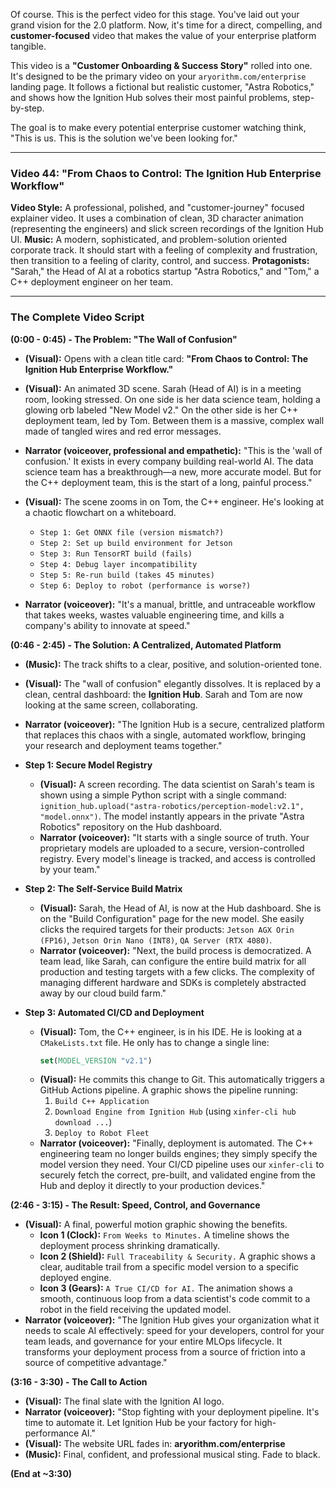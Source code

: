 Of course. This is the perfect video for this stage. You've laid out your grand vision for the 2.0 platform. Now, it's time for a direct, compelling, and **customer-focused** video that makes the value of your enterprise platform tangible.

This video is a **"Customer Onboarding & Success Story"** rolled into one. It's designed to be the primary video on your `aryorithm.com/enterprise` landing page. It follows a fictional but realistic customer, "Astra Robotics," and shows how the Ignition Hub solves their most painful problems, step-by-step.

The goal is to make every potential enterprise customer watching think, "This is us. This is the solution we've been looking for."

---

### **Video 44: "From Chaos to Control: The Ignition Hub Enterprise Workflow"**

**Video Style:** A professional, polished, and "customer-journey" focused explainer video. It uses a combination of clean, 3D character animation (representing the engineers) and slick screen recordings of the Ignition Hub UI.
**Music:** A modern, sophisticated, and problem-solution oriented corporate track. It should start with a feeling of complexity and frustration, then transition to a feeling of clarity, control, and success.
**Protagonists:** "Sarah," the Head of AI at a robotics startup "Astra Robotics," and "Tom," a C++ deployment engineer on her team.

---

### **The Complete Video Script**

**(0:00 - 0:45) - The Problem: "The Wall of Confusion"**

*   **(Visual):** Opens with a clean title card: **"From Chaos to Control: The Ignition Hub Enterprise Workflow."**
*   **(Visual):** An animated 3D scene. Sarah (Head of AI) is in a meeting room, looking stressed. On one side is her data science team, holding a glowing orb labeled "New Model v2." On the other side is her C++ deployment team, led by Tom. Between them is a massive, complex wall made of tangled wires and red error messages.
*   **Narrator (voiceover, professional and empathetic):** "This is the 'wall of confusion.' It exists in every company building real-world AI. The data science team has a breakthrough—a new, more accurate model. But for the C++ deployment team, this is the start of a long, painful process."

*   **(Visual):** The scene zooms in on Tom, the C++ engineer. He's looking at a chaotic flowchart on a whiteboard.
    *   `Step 1: Get ONNX file (version mismatch?)`
    *   `Step 2: Set up build environment for Jetson`
    *   `Step 3: Run TensorRT build (fails)`
    *   `Step 4: Debug layer incompatibility`
    *   `Step 5: Re-run build (takes 45 minutes)`
    *   `Step 6: Deploy to robot (performance is worse?)`
*   **Narrator (voiceover):** "It's a manual, brittle, and untraceable workflow that takes weeks, wastes valuable engineering time, and kills a company's ability to innovate at speed."

**(0:46 - 2:45) - The Solution: A Centralized, Automated Platform**

*   **(Music):** The track shifts to a clear, positive, and solution-oriented tone.
*   **(Visual):** The "wall of confusion" elegantly dissolves. It is replaced by a clean, central dashboard: the **Ignition Hub**. Sarah and Tom are now looking at the same screen, collaborating.
*   **Narrator (voiceover):** "The Ignition Hub is a secure, centralized platform that replaces this chaos with a single, automated workflow, bringing your research and deployment teams together."

*   **Step 1: Secure Model Registry**
    *   **(Visual):** A screen recording. The data scientist on Sarah's team is shown using a simple Python script with a single command: `ignition_hub.upload("astra-robotics/perception-model:v2.1", "model.onnx")`. The model instantly appears in the private "Astra Robotics" repository on the Hub dashboard.
    *   **Narrator (voiceover):** "It starts with a single source of truth. Your proprietary models are uploaded to a secure, version-controlled registry. Every model's lineage is tracked, and access is controlled by your team."

*   **Step 2: The Self-Service Build Matrix**
    *   **(Visual):** Sarah, the Head of AI, is now at the Hub dashboard. She is on the "Build Configuration" page for the new model. She easily clicks the required targets for their products: `Jetson AGX Orin (FP16)`, `Jetson Orin Nano (INT8)`, `QA Server (RTX 4080)`.
    *   **Narrator (voiceover):** "Next, the build process is democratized. A team lead, like Sarah, can configure the entire build matrix for all production and testing targets with a few clicks. The complexity of managing different hardware and SDKs is completely abstracted away by our cloud build farm."

*   **Step 3: Automated CI/CD and Deployment**
    *   **(Visual):** Tom, the C++ engineer, is in his IDE. He is looking at a `CMakeLists.txt` file. He only has to change a single line:
        ```cmake
        set(MODEL_VERSION "v2.1")
        ```
    *   **(Visual):** He commits this change to Git. This automatically triggers a GitHub Actions pipeline. A graphic shows the pipeline running:
        1.  `Build C++ Application`
        2.  `Download Engine from Ignition Hub` (using `xinfer-cli hub download ...`)
        3.  `Deploy to Robot Fleet`
    *   **Narrator (voiceover):** "Finally, deployment is automated. The C++ engineering team no longer builds engines; they simply specify the model version they need. Your CI/CD pipeline uses our `xinfer-cli` to securely fetch the correct, pre-built, and validated engine from the Hub and deploy it directly to your production devices."

**(2:46 - 3:15) - The Result: Speed, Control, and Governance**

*   **(Visual):** A final, powerful motion graphic showing the benefits.
    *   **Icon 1 (Clock):** `From Weeks to Minutes.` A timeline shows the deployment process shrinking dramatically.
    *   **Icon 2 (Shield):** `Full Traceability & Security.` A graphic shows a clear, auditable trail from a specific model version to a specific deployed engine.
    *   **Icon 3 (Gears):** `A True CI/CD for AI.` The animation shows a smooth, continuous loop from a data scientist's code commit to a robot in the field receiving the updated model.
*   **Narrator (voiceover):** "The Ignition Hub gives your organization what it needs to scale AI effectively: speed for your developers, control for your team leads, and governance for your entire MLOps lifecycle. It transforms your deployment process from a source of friction into a source of competitive advantage."

**(3:16 - 3:30) - The Call to Action**

*   **(Visual):** The final slate with the Ignition AI logo.
*   **Narrator (voiceover):** "Stop fighting with your deployment pipeline. It's time to automate it. Let Ignition Hub be your factory for high-performance AI."
*   **(Visual):** The website URL fades in: **aryorithm.com/enterprise**
*   **(Music):** Final, confident, and professional musical sting. Fade to black.

**(End at ~3:30)**